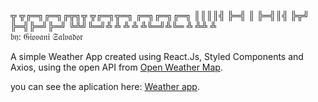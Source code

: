 ╦ ╦╔═╗╔═╗╔╦╗╦ ╦╔═╗╦═╗ ╔═╗╔═╗╔═╗
║║║║╣ ╠═╣ ║ ╠═╣║╣ ╠╦╝ ╠═╣╠═╝╠═╝
╚╩╝╚═╝╩ ╩ ╩ ╩ ╩╚═╝╩╚═ ╩ ╩╩ ╩  
𝔟𝔶: 𝔊𝔦𝔬𝔳𝔞𝔫𝔦 𝔖𝔞𝔩𝔳𝔞𝔡𝔬𝔯

A simple Weather App created using React.Js, Styled Components and Axios, using the open API from [Open Weather Map](https://openweathermap.org).

you can see the aplication here: [Weather app](https://gsalvador7.github.io/weather-app/).
